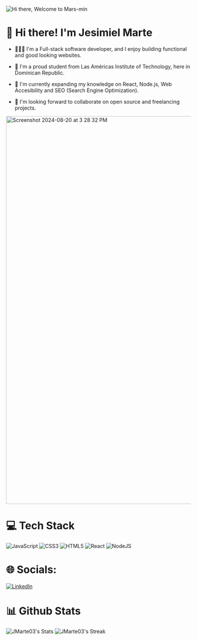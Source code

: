 

![Hi there, Welcome to Mars-min](https://github.com/user-attachments/assets/c7db1e30-ee7a-4715-a73f-8387800f2361)

# 👋 Hi there! I'm Jesimiel Marte 

- 👩🏻‍💻  I'm a Full-stack software developer, and I enjoy building functional and good looking websites.

- 🏫  I'm a proud student from Las Américas Institute of Technology, here in Dominican Republic.

- 🧠  I'm currently expanding my knowledge on React, Node.js, Web Accesibility and SEO (Search Engine Optimization).

- 🎯  I'm looking forward to collaborate on open source and freelancing projects.
    

<img width="1059" alt="Screenshot 2024-08-20 at 3 28 32 PM" src="https://github.com/user-attachments/assets/b50a18fe-5e01-47e0-8e15-cd7b3a5638d2">

# 💻 Tech Stack

![JavaScript](https://img.shields.io/badge/javascript-%23323330.svg?style=for-the-badge&logo=javascript&logoColor=%23F7DF1E) ![CSS3](https://img.shields.io/badge/css3-%231572B6.svg?style=for-the-badge&logo=css3&logoColor=white) ![HTML5](https://img.shields.io/badge/html5-%23E34F26.svg?style=for-the-badge&logo=html5&logoColor=white) ![React](https://img.shields.io/badge/react-%2320232a.svg?style=for-the-badge&logo=react&logoColor=%2361DAFB) ![NodeJS](https://img.shields.io/badge/node.js-6DA55F?style=for-the-badge&logo=node.js&logoColor=white)

# 🌐 Socials:
[![LinkedIn](https://img.shields.io/badge/LinkedIn-%230077B5.svg?logo=linkedin&logoColor=white)](https://linkedin.com/in/jesimiel-marte-frías-55660a192) 


# 📊 Github Stats

![JMarte03's Stats](https://github-readme-stats.vercel.app/api?username=JMarte03&theme=darcula&show_icons=true&hide_border=true&count_private=false) ![JMarte03's Streak](https://github-readme-streak-stats.herokuapp.com/?user=JMarte03&theme=darcula&hide_border=true)
<!-- Proudly created with GPRM ( https://gprm.itsvg.in ) -->



